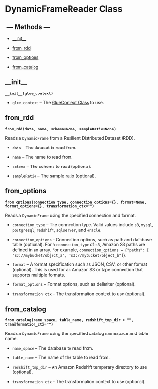 # DynamicFrameReader Class<a name="aws-glue-api-crawler-pyspark-extensions-dynamic-frame-reader"></a>

##  — Methods —<a name="aws-glue-api-crawler-pyspark-extensions-dynamic-frame-reader-_methods"></a>

+ [\_\_init\_\_](#aws-glue-api-crawler-pyspark-extensions-dynamic-frame-reader-__init__)

+ [from\_rdd](#aws-glue-api-crawler-pyspark-extensions-dynamic-frame-reader-from_rdd)

+ [from\_options](#aws-glue-api-crawler-pyspark-extensions-dynamic-frame-reader-from_options)

+ [from\_catalog](#aws-glue-api-crawler-pyspark-extensions-dynamic-frame-reader-from_catalog)

## \_\_init\_\_<a name="aws-glue-api-crawler-pyspark-extensions-dynamic-frame-reader-__init__"></a>

**`__init__(glue_context)`**

+ `glue_context` – The [GlueContext Class](aws-glue-api-crawler-pyspark-extensions-glue-context.md) to use\.

## from\_rdd<a name="aws-glue-api-crawler-pyspark-extensions-dynamic-frame-reader-from_rdd"></a>

**`from_rdd(data, name, schema=None, sampleRatio=None)`**

Reads a `DynamicFrame` from a Resilient Distributed Dataset \(RDD\)\.

+ `data` – The dataset to read from\.

+ `name` – The name to read from\.

+ `schema` – The schema to read \(optional\)\.

+ `sampleRatio` – The sample ratio \(optional\)\.

## from\_options<a name="aws-glue-api-crawler-pyspark-extensions-dynamic-frame-reader-from_options"></a>

**`from_options(connection_type, connection_options={}, format=None, format_options={}, transformation_ctx="")`**

Reads a `DynamicFrame` using the specified connection and format\.

+ `connection_type` – The connection type\. Valid values include `s3`, `mysql`, `postgresql`, `redshift`, `sqlserver`, and `oracle`\.

+ `connection_options` – Connection options, such as path and database table \(optional\)\. For a `connection_type` of `s3`, Amazon S3 paths are defined in an array\. For example, `connection_options = {"paths": [ "s3://mybucket/object_a", "s3://mybucket/object_b"]}`\.

+ `format` – A format specification such as JSON, CSV, or other format \(optional\)\. This is used for an Amazon S3 or tape connection that supports multiple formats\.

+ `format_options` – Format options, such as delimiter \(optional\)\.

+ `transformation_ctx` – The transformation context to use \(optional\)\.

## from\_catalog<a name="aws-glue-api-crawler-pyspark-extensions-dynamic-frame-reader-from_catalog"></a>

**`from_catalog(name_space, table_name, redshift_tmp_dir = "", transformation_ctx="")`**

Reads a `DynamicFrame` using the specified catalog namespace and table name\.

+ `name_space` – The database to read from\.

+ `table_name` – The name of the table to read from\.

+ `redshift_tmp_dir` – An Amazon Redshift temporary directory to use \(optional\)\.

+ `transformation_ctx` – The transformation context to use \(optional\)\.